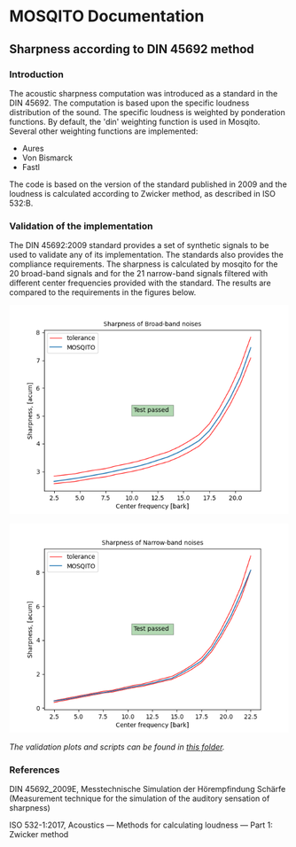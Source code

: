 # MOSQITO Documentation
## Sharpness according to DIN 45692 method

### Introduction

The acoustic sharpness computation was introduced as a standard in the DIN 45692. The computation is based upon the specific loudness distribution of the sound. The specific loudness is weighted by ponderation functions. By default, the 'din' weighting function is used in Mosqito. Several other weighting functions are implemented:
* Aures
* Von Bismarck
* Fastl

The code is based on the version of the standard published in 2009 and the loudness is calculated according to Zwicker method, as described in ISO 532:B.

### Validation of the implementation

The DIN 45692:2009 standard provides a set of synthetic signals to be used to validate any of its implementation. The standards also provides the compliance requirements. The sharpness is calculated by mosqito for the 20 broad-band signals and for the 21 narrow-band signals filtered with different center frequencies provided with the standard. The results are compared to the requirements in the figures below.

![](../validations/sq_metrics/sharpness_din/output/validation_sharpness_Broad-band_noise.png)

![](../validations/sq_metrics/sharpness_din/output/validation_sharpness_Narrow-band_noise.png)

*The validation plots and scripts can be found in [this folder](../validations/sq_metrics/sharpness_din).*

### References

DIN 45692_2009E, Messtechnische Simulation der Hörempfindung Schärfe (Measurement technique for the simulation of the auditory sensation of sharpness)

ISO 532-1:2017, Acoustics — Methods for calculating
loudness — Part 1: Zwicker method


